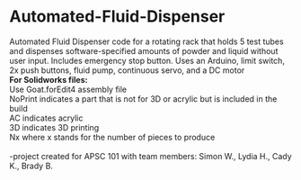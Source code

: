 # Automated-Fluid-Dispenser
Automated Fluid Dispenser code for a rotating rack that holds 5 test tubes and dispenses software-specified amounts of powder and liquid without user input. Includes emergency stop button. Uses an Arduino, limit switch, 2x push buttons, fluid pump, continuous servo, and a DC motor\
**For Solidworks files:** \
  Use Goat.forEdit4 assembly file\
  NoPrint indicates a part that is not for 3D or acrylic but is included in the build\
  AC indicates acrylic\
  3D indicates 3D printing\
  Nx where x stands for the number of pieces to produce\
\
-project created for APSC 101 with team members: Simon W., Lydia H., Cady K., Brady B.
